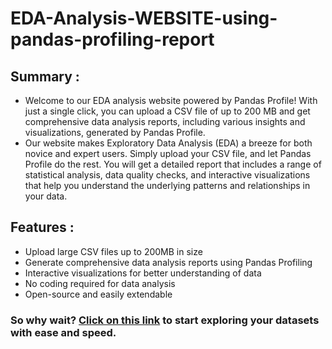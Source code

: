 # **EDA-Analysis-WEBSITE-using-pandas-profiling-report**

## **Summary :**

- Welcome to our EDA analysis website powered by Pandas Profile! With just a single click, you can upload a CSV file of up to 200 MB and get comprehensive data analysis reports, including various insights and visualizations, generated by Pandas Profile.
- Our website makes Exploratory Data Analysis (EDA) a breeze for both novice and expert users. Simply upload your CSV file, and let Pandas Profile do the rest. You will get a detailed report that includes a range of statistical analysis, data quality checks, and interactive visualizations that help you understand the underlying patterns and relationships in your data.

## **Features :**

- Upload large CSV files up to 200MB in size
- Generate comprehensive data analysis reports using Pandas Profiling
- Interactive visualizations for better understanding of data
- No coding required for data analysis
- Open-source and easily extendable


### So why wait? [Click on this link](https://saranggami-eda-analysis-website-using-pandas-profile-app-8ef930.streamlit.app/) to start exploring your datasets with ease and speed.
